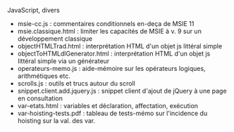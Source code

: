 JavaScript, divers

* msie-cc.js : commentaires conditionnels en-deça de MSIE 11
* msie.classique.html : limiter les capacités de MSIE à v. 9 sur un développement classique
* objectHTMLTrad.html : interprétation HTML d'un objet js littéral simple
* objectToHTMLdlGenerator.html : interprétation HTML d'un objet js littéral simple via un générateur
* operateurs-memo.js : aide-mémoire sur les opérateurs logiques, arithmétiques etc.
* scrolls.js : outils et trucs autour du scroll
* snippet.client.add.jquery.js : snippet client d'ajout de jQuery à une page en consultation
* var-etats.html : variables et déclaration, affectation, exécution
* var-hoisting-tests.pdf : tableau de tests-mémo sur l'incidence du hoisting sur la val. des var.
